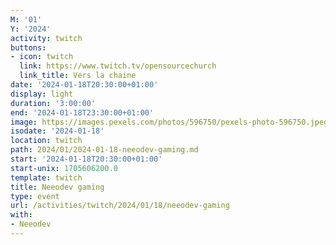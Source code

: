 ```yaml
---
M: '01'
Y: '2024'
activity: twitch
buttons:
- icon: twitch
  link: https://www.twitch.tv/opensourcechurch
  link_title: Vers la chaine
date: '2024-01-18T20:30:00+01:00'
display: light
duration: '3:00:00'
end: '2024-01-18T23:30:00+01:00'
image: https://images.pexels.com/photos/596750/pexels-photo-596750.jpeg
isodate: '2024-01-18'
location: twitch
path: 2024/01/2024-01-18-neeodev-gaming.md
start: '2024-01-18T20:30:00+01:00'
start-unix: 1705606200.0
template: twitch
title: Neeodev gaming
type: event
url: /activities/twitch/2024/01/18/neeodev-gaming
with:
- Neeodev
---
```

